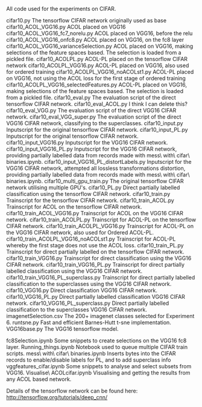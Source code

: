 All code used for the experiments on CIFAR.

cifar10.py                                  The tensorflow CIFAR network originally used as base
cifar10_ACOL_VGG16.py                       ACOL placed on VGG16
cifar10_ACOL_VGG16_fc7_norelu.py            ACOL placed on VGG16, before the relu
cifar10_ACOL_VGG16_onfc8.py                 ACOL placed on VGG16, on the fc8 layer
cifar10_ACOL_VGG16_varianceSelection.py     ACOL placed on VGG16, making selections of the feature spaces based. The selection is loaded                                                 from a pickled file.
cifar10_ACOLPL.py                           ACOL-PL placed on the tensorflow CIFAR network
cifar10_ACOLPL_VGG16.py                     ACOL-PL placed on VGG16, also used for ordered training
cifar10_ACOLPL_VGG16_noACOLst1.py           ACOL-PL placed on VGG16, not using the ACOL loss for the first stage of ordered training
cifar10_ACOLPL_VGG16_selectedFeatures.py    ACOL-PL placed on VGG16, making selections of the feature spaces based. The selection is loaded                                             from a pickled file.
cifar10_eval.py                             The evaluation script of the direct tensorflow CIFAR network.
cifar10_eval_ACOL.py                        I think I can delete this?
cifar10_eval_VGG.py                         The evaluation script of the direct VGG16 CIFAR network.
cifar10_eval_VGG_super.py                   The evaluation script of the direct VGG16 CIFAR network, classifying to the superclasses.
cifar10_input.py                            Inputscript for the original tensorflow CIFAR network.
cifar10_input_PL.py                         Inputscript for the original tensorflow CIFAR network.
cifar10_input_VGG16.py                      Inputscript for the VGG16 CIFAR network.
cifar10_input_VGG16_PL.py                   Inputscript for the VGG16 CIFAR network, providing partially labelled data from records made                                                 with mess\ with\ cifar\ binaries.ipynb.
cifar10_input_VGG16_PL_distortLabels.py     Inputscript for the VGG16 CIFAR network, attempted all lossless transformations distortion,                                                 providing partially labelled data from records made with mess\ with\ cifar\ binaries.ipynb.
cifar10_multi_gpu_train.py                  The original tensorflow CIFAR network utilising multiple GPU's.
cifar10_PL.py                               Direct partially labelled classification using the tensorflow CIFAR network.
cifar10_train.py                            Trainscript for the tensorflow CIFAR network.
cifar10_train_ACOL.py                       Trainscript for ACOL on the tensorflow CIFAR network.
cifar10_train_ACOL_VGG16.py                 Trainscript for ACOL on the VGG16 CIFAR network.
cifar10_train_ACOLPL.py                     Trainscript for ACOL-PL on the tensorflow CIFAR network.
cifar10_train_ACOLPL_VGG16.py               Trainscript for ACOL-PL on the VGG16 CIFAR network, also used for Ordered ACOL-PL.
cifar10_train_ACOLPL_VGG16_noACOLst1.py     Trainscript for ACOL-PL whereby the first stage does not use the ACOL loss.
cifar10_train_PL.py                         Trainscript for direct partially labelled on the tensorflow CIFAR network.
cifar10_train_VGG16.py                      Trainscript for direct classification using the VGG16 CIFAR network.
cifar10_train_VGG16_PL.py                   Trainscript for direct partially labelled classification using the VGG16 CIFAR network.
cifar10_train_VGG16_PL_superclass.py        Trainscript for direct partially labelled classification to the superclasses using the VGG16                                                 CIFAR network.
cifar10_VGG16.py                            Direct classification VGG16 CIFAR network.
cifar10_VGG16_PL.py                         Direct partially labelled classification VGG16 CIFAR network.
cifar10_VGG16_PL_superclass.py              Direct partially labelled classification to the superclasses VGG16 CIFAR network.
imagenetSelection.csv                       The 200+ imagenet classes selected for Experiment 6.
runtsne.py                                  Fast and efficient Barnes-Hutt t-sne implementation.
VGG16base.py                                The VGG16 tensorflow model.


fc8Selection.ipynb                          Some snippets to create selections on the VGG16 fc8 layer.
Running_things.ipynb                        Notebook used to queue multiple CIFAR train scripts.
mess\ with\ cifar\ binaries.ipynb           Inserts bytes into the CIFAR records to enable/disable labels for PL, and to add superclass info
vggfeatures_cifar.ipynb                     Some snippets to analyse and select subsets from VGG16.
Visualise\ ACOLcifar.ipynb                  Visualising and getting the results from any ACOL based network.


Details of the tensorflow network can be found here:
http://tensorflow.org/tutorials/deep_cnn/

